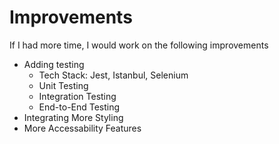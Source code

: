 # Improvements
If I had more time, I would work on the following improvements
- Adding testing
    - Tech Stack: Jest, Istanbul, Selenium
    - Unit Testing
    - Integration Testing
    - End-to-End Testing
- Integrating More Styling
- More Accessability Features

